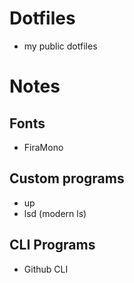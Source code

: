 # Dotfiles
- my public dotfiles

# Notes
## Fonts
- FiraMono

## Custom programs
- up
- lsd (modern ls)

## CLI Programs
- Github CLI


